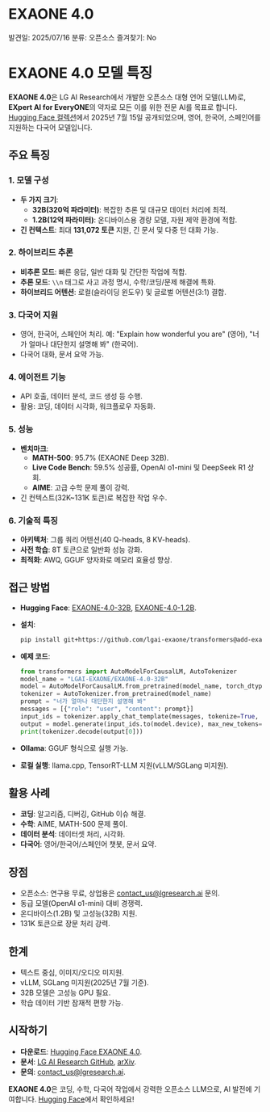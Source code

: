 # EXAONE 4.0

발견일: 2025/07/16
분류: 오픈소스
즐겨찾기: No

# EXAONE 4.0 모델 특징

**EXAONE 4.0**은 LG AI Research에서 개발한 오픈소스 대형 언어 모델(LLM)로, **EXpert AI for EveryONE**의 약자로 모든 이를 위한 전문 AI를 목표로 합니다. [Hugging Face 컬렉션](https://huggingface.co/collections/LGAI-EXAONE/exaone-40-686b2e0069800c835ed48375)에서 2025년 7월 15일 공개되었으며, 영어, 한국어, 스페인어를 지원하는 다국어 모델입니다.

## 주요 특징

### 1. 모델 구성

- **두 가지 크기**:
    - **32B(320억 파라미터)**: 복잡한 추론 및 대규모 데이터 처리에 최적.
    - **1.2B(12억 파라미터)**: 온디바이스용 경량 모델, 자원 제약 환경에 적합.
- **긴 컨텍스트**: 최대 **131,072 토큰** 지원, 긴 문서 및 다중 턴 대화 가능.

### 2. 하이브리드 추론

- **비추론 모드**: 빠른 응답, 일반 대화 및 간단한 작업에 적합.
- **추론 모드**: `\\n` 태그로 사고 과정 명시, 수학/코딩/문제 해결에 특화.
- **하이브리드 어텐션**: 로컬(슬라이딩 윈도우) 및 글로벌 어텐션(3:1) 결합.

### 3. 다국어 지원

- 영어, 한국어, 스페인어 처리. 예: "Explain how wonderful you are" (영어), "너가 얼마나 대단한지 설명해 봐" (한국어).
- 다국어 대화, 문서 요약 가능.

### 4. 에이전트 기능

- API 호출, 데이터 분석, 코드 생성 등 수행.
- 활용: 코딩, 데이터 시각화, 워크플로우 자동화.

### 5. 성능

- **벤치마크**:
    - **MATH-500**: 95.7% (EXAONE Deep 32B).
    - **Live Code Bench**: 59.5% 성공률, OpenAI o1-mini 및 DeepSeek R1 상회.
    - **AIME**: 고급 수학 문제 풀이 강력.
- 긴 컨텍스트(32K~131K 토큰)로 복잡한 작업 우수.

### 6. 기술적 특징

- **아키텍처**: 그룹 쿼리 어텐션(40 Q-heads, 8 KV-heads).
- **사전 학습**: 8T 토큰으로 일반화 성능 강화.
- **최적화**: AWQ, GGUF 양자화로 메모리 효율성 향상.

## 접근 방법

- **Hugging Face**: [EXAONE-4.0-32B](https://huggingface.co/LGAI-EXAONE/EXAONE-4.0-32B), [EXAONE-4.0-1.2B](https://huggingface.co/LGAI-EXAONE/EXAONE-4.0-1.2B).
- **설치**:
    
    ```bash
    pip install git+https://github.com/lgai-exaone/transformers@add-exaone4
    
    ```
    
- **예제 코드**:
    
    ```python
    from transformers import AutoModelForCausalLM, AutoTokenizer
    model_name = "LGAI-EXAONE/EXAONE-4.0-32B"
    model = AutoModelForCausalLM.from_pretrained(model_name, torch_dtype="bfloat16", device_map="auto")
    tokenizer = AutoTokenizer.from_pretrained(model_name)
    prompt = "너가 얼마나 대단한지 설명해 봐"
    messages = [{"role": "user", "content": prompt}]
    input_ids = tokenizer.apply_chat_template(messages, tokenize=True, add_generation_prompt=True, return_tensors="pt")
    output = model.generate(input_ids.to(model.device), max_new_tokens=128, do_sample=False)
    print(tokenizer.decode(output[0]))
    
    ```
    
- **Ollama**: GGUF 형식으로 실행 가능.
- **로컬 실행**: llama.cpp, TensorRT-LLM 지원(vLLM/SGLang 미지원).

## 활용 사례

- **코딩**: 알고리즘, 디버깅, GitHub 이슈 해결.
- **수학**: AIME, MATH-500 문제 풀이.
- **데이터 분석**: 데이터셋 처리, 시각화.
- **다국어**: 영어/한국어/스페인어 챗봇, 문서 요약.

## 장점

- 오픈소스: 연구용 무료, 상업용은 [contact_us@lgresearch.ai](mailto:contact_us@lgresearch.ai) 문의.
- 동급 모델(OpenAI o1-mini) 대비 경쟁력.
- 온디바이스(1.2B) 및 고성능(32B) 지원.
- 131K 토큰으로 장문 처리 강력.

## 한계

- 텍스트 중심, 이미지/오디오 미지원.
- vLLM, SGLang 미지원(2025년 7월 기준).
- 32B 모델은 고성능 GPU 필요.
- 학습 데이터 기반 잠재적 편향 가능.

## 시작하기

- **다운로드**: [Hugging Face EXAONE 4.0](https://huggingface.co/collections/LGAI-EXAONE/exaone-40-686b2e0069800c835ed48375).
- **문서**: [LG AI Research GitHub](https://github.com/LG-AI-EXAONE/EXAONE-4.0), [arXiv](https://arxiv.org/).
- **문의**: [contact_us@lgresearch.ai](mailto:contact_us@lgresearch.ai).

**EXAONE 4.0**은 코딩, 수학, 다국어 작업에서 강력한 오픈소스 LLM으로, AI 발전에 기여합니다. [Hugging Face](https://huggingface.co/LGAI-EXAONE)에서 확인하세요!